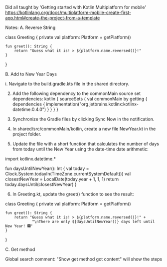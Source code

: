 Did all taught by 'Getting started with Kotlin Multiplatform for mobile'
https://kotlinlang.org/docs/multiplatform-mobile-create-first-app.html#create-the-project-from-a-template


Notes:
A. Reverse String

class Greeting {
    private val platform: Platform = getPlatform()

    fun greet(): String {
        return "Guess what it is! > ${platform.name.reversed()}!"
    }
}

B. Add to New Year Days

i. Navigate to the build.gradle.kts file in the shared directory.

2. Add the following dependency to the commonMain source set dependencies:
kotlin {
    sourceSets {
        val commonMain by getting {
            dependencies {
                implementation("org.jetbrains.kotlinx:kotlinx-datetime:0.4.0")
            }
        }
    }
}
3. Synchronize the Gradle files by clicking Sync Now in the notification.

4. In shared/src/commonMain/kotlin, create a new file NewYear.kt in the project folder.

5. Update the file with a short function that calculates the number of days from today until the New Year using the date-time date arithmetic:

import kotlinx.datetime.*

fun daysUntilNewYear(): Int {
    val today = Clock.System.todayIn(TimeZone.currentSystemDefault())
    val closestNewYear = LocalDate(today.year + 1, 1, 1)
    return today.daysUntil(closestNewYear)
}

6. In Greeting.kt, update the greet() function to see the result:

class Greeting {
    private val platform: Platform = getPlatform()

    fun greet(): String {
        return "Guess what it is! > ${platform.name.reversed()}!" +
                "\nThere are only ${daysUntilNewYear()} days left until New Year! 🎆"
    }
}

C. Get method

Global search comment: "Show get method got content" will show the steps
